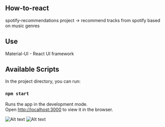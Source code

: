 ## How-to-react
spotify-recommendations project -> recommend tracks from spotify based on music genres

## Use
 Material-UI - React UI framework

## Available Scripts

In the project directory, you can run:

### `npm start`

Runs the app in the development mode.<br>
Open [http://localhost:3000](http://localhost:3000) to view it in the browser.

![Alt text](spotify-recommendations_D.png?raw=true "spotify-recommendations")
![Alt text](spotify-recommendations_iPhone?raw=true "spotify-recommendations")
